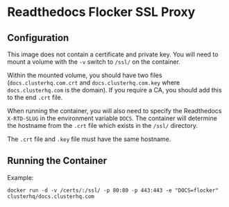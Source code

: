 Readthedocs Flocker SSL Proxy
=============================

Configuration
-------------

This image does not contain a certificate and private key.
You will need to mount a volume with the `-v` switch to `/ssl/` on the container.

Within the mounted volume, you should have two files (`docs.clusterhq.com.crt` and `docs.clusterhq.com.key` where `docs.clusterhq.com` is the domain).
If you require a CA, you should add this to the end `.crt` file.

When running the container, you will also need to specify the Readthedocs `X-RTD-SLUG` in the environment variable `DOCS`.
The container will determine the hostname from the `.crt` file which exists in the `/ssl/` directory.

The `.crt` file and `.key` file must have the same hostname.


Running the Container
---------------------

Example:

    docker run -d -v /certs/:/ssl/ -p 80:80 -p 443:443 -e "DOCS=flocker" clusterhq/docs.clusterhq.com
